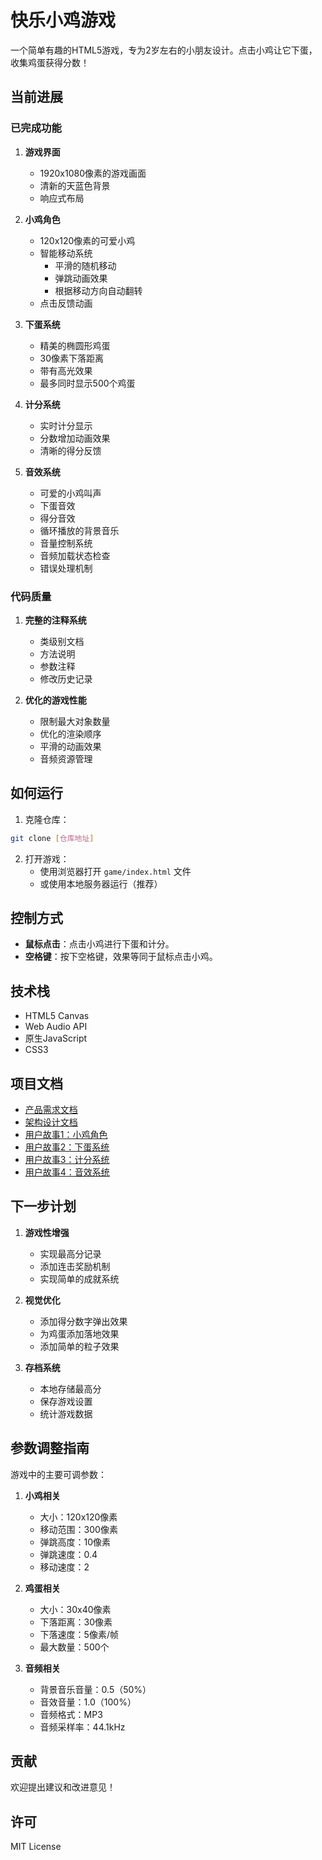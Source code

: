 # 快乐小鸡游戏

一个简单有趣的HTML5游戏，专为2岁左右的小朋友设计。点击小鸡让它下蛋，收集鸡蛋获得分数！

## 当前进展

### 已完成功能
1. **游戏界面**
   - 1920x1080像素的游戏画面
   - 清新的天蓝色背景
   - 响应式布局

2. **小鸡角色**
   - 120x120像素的可爱小鸡
   - 智能移动系统
     - 平滑的随机移动
     - 弹跳动画效果
     - 根据移动方向自动翻转
   - 点击反馈动画

3. **下蛋系统**
   - 精美的椭圆形鸡蛋
   - 30像素下落距离
   - 带有高光效果
   - 最多同时显示500个鸡蛋

4. **计分系统**
   - 实时计分显示
   - 分数增加动画效果
   - 清晰的得分反馈

5. **音效系统**
   - 可爱的小鸡叫声
   - 下蛋音效
   - 得分音效
   - 循环播放的背景音乐
   - 音量控制系统
   - 音频加载状态检查
   - 错误处理机制

### 代码质量
1. **完整的注释系统**
   - 类级别文档
   - 方法说明
   - 参数注释
   - 修改历史记录

2. **优化的游戏性能**
   - 限制最大对象数量
   - 优化的渲染顺序
   - 平滑的动画效果
   - 音频资源管理

## 如何运行

1. 克隆仓库：
```bash
git clone [仓库地址]
```

2. 打开游戏：
   - 使用浏览器打开 `game/index.html` 文件
   - 或使用本地服务器运行（推荐）

## 控制方式

- **鼠标点击**：点击小鸡进行下蛋和计分。
- **空格键**：按下空格键，效果等同于鼠标点击小鸡。

## 技术栈

- HTML5 Canvas
- Web Audio API
- 原生JavaScript
- CSS3

## 项目文档

- [产品需求文档](.ai/prd/happy-chicken-game-prd.md)
- [架构设计文档](.ai/architecture/happy-chicken-game-architecture.md)
- [用户故事1：小鸡角色](.ai/stories/story-1-chicken-character.md)
- [用户故事2：下蛋系统](.ai/stories/story-2-egg-laying-interaction.md)
- [用户故事3：计分系统](.ai/stories/story-3-score-system.md)
- [用户故事4：音效系统](.ai/stories/story-4-audio-system.md)

## 下一步计划

1. **游戏性增强**
   - 实现最高分记录
   - 添加连击奖励机制
   - 实现简单的成就系统

2. **视觉优化**
   - 添加得分数字弹出效果
   - 为鸡蛋添加落地效果
   - 添加简单的粒子效果

3. **存档系统**
   - 本地存储最高分
   - 保存游戏设置
   - 统计游戏数据

## 参数调整指南

游戏中的主要可调参数：

1. **小鸡相关**
   - 大小：120x120像素
   - 移动范围：300像素
   - 弹跳高度：10像素
   - 弹跳速度：0.4
   - 移动速度：2

2. **鸡蛋相关**
   - 大小：30x40像素
   - 下落距离：30像素
   - 下落速度：5像素/帧
   - 最大数量：500个

3. **音频相关**
   - 背景音乐音量：0.5（50%）
   - 音效音量：1.0（100%）
   - 音频格式：MP3
   - 音频采样率：44.1kHz

## 贡献

欢迎提出建议和改进意见！

## 许可

MIT License 